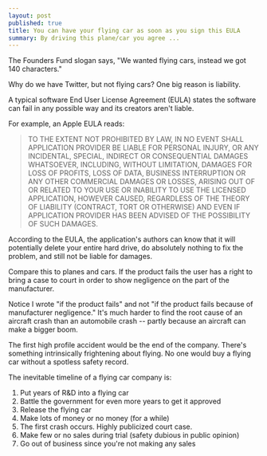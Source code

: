 ```yaml
---
layout: post
published: true
title: You can have your flying car as soon as you sign this EULA
summary: By driving this plane/car you agree ...
---
```


The Founders Fund slogan says, "We wanted flying cars, instead we got 140
characters."

Why do we have Twitter, but not flying cars?  One big reason is liability.

A typical software End User License Agreement (EULA) states the software can
fail in any possible way and its creators aren't liable.

For example, an Apple EULA reads:

>TO THE EXTENT NOT PROHIBITED BY LAW, IN NO EVENT SHALL APPLICATION PROVIDER BE LIABLE FOR PERSONAL INJURY, OR ANY INCIDENTAL, SPECIAL, INDIRECT OR CONSEQUENTIAL DAMAGES WHATSOEVER, INCLUDING, WITHOUT LIMITATION, DAMAGES FOR LOSS OF PROFITS, LOSS OF DATA, BUSINESS INTERRUPTION OR ANY OTHER COMMERCIAL DAMAGES OR LOSSES, ARISING OUT OF OR RELATED TO YOUR USE OR INABILITY TO USE THE LICENSED APPLICATION, HOWEVER CAUSED, REGARDLESS OF THE THEORY OF LIABILITY (CONTRACT, TORT OR OTHERWISE) AND EVEN IF APPLICATION PROVIDER HAS BEEN ADVISED OF THE POSSIBILITY OF SUCH DAMAGES.

According to the EULA, the application's authors can know that it will potentially
delete your entire hard drive, do absolutely nothing to fix the problem, and
still not be liable for damages.

Compare this to planes and cars.  If the product fails the user
has a right to bring a case to court in order to show negligence on the part
of the manufacturer.  

Notice I wrote "if the product fails" and not "if the product fails because
of manufacturer negligence."  It's much harder to find the root cause of an
aircraft crash than an automobile crash -- partly because an aircraft can
make a bigger boom.

The first high profile accident would be the end of the company.  There's
something intrinsically frightening about flying.  No one
would buy a flying car without a spotless safety record.

The inevitable timeline of a flying car company is:
1. Put years of R&D into a flying car
2. Battle the government for even more years to get it approved
3. Release the flying car 
4. Make lots of money or no money (for a while)
5. The first crash occurs.  Highly publicized court case.
6. Make few or no sales during trial (safety dubious in public opinion) 
7. Go out of business since you're not making any sales

